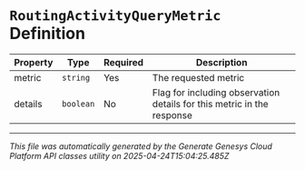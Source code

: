 # `RoutingActivityQueryMetric` Definition

| Property | Type | Required | Description |
|----------|------|----------|-------------|
| metric | `string` | Yes | The requested metric |
| details | `boolean` | No | Flag for including observation details for this metric in the response |

---

*This file was automatically generated by the Generate Genesys Cloud Platform API classes utility on 2025-04-24T15:04:25.485Z*